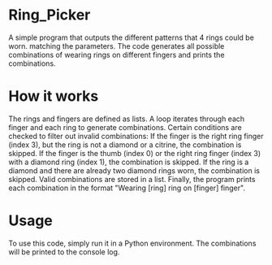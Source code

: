 # Ring_Picker
A simple program that outputs the different patterns that 4 rings could be worn. matching the parameters. 
The code generates all possible combinations of wearing rings on different fingers and prints the combinations.

# How it works
The rings and fingers are defined as lists.
A loop iterates through each finger and each ring to generate combinations.
Certain conditions are checked to filter out invalid combinations:
If the finger is the right ring finger (index 3), but the ring is not a diamond or a citrine, the combination is skipped.
If the finger is the thumb (index 0) or the right ring finger (index 3) with a diamond ring (index 1), the combination is skipped.
If the ring is a diamond and there are already two diamond rings worn, the combination is skipped.
Valid combinations are stored in a list.
Finally, the program prints each combination in the format "Wearing [ring] ring on [finger] finger".
# Usage
To use this code, simply run it in a Python environment. The combinations will be printed to the console log.

